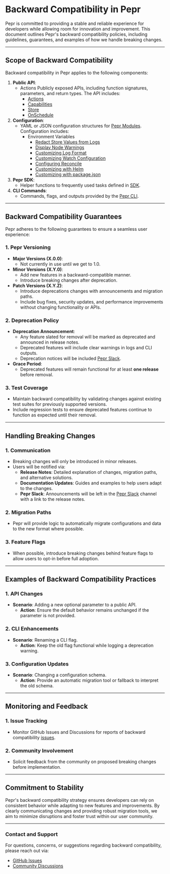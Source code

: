 # Backward Compatibility in Pepr

Pepr is committed to providing a stable and reliable experience for developers while allowing room for innovation and improvement. This document outlines Pepr's backward compatibility policies, including guidelines, guarantees, and examples of how we handle breaking changes.

---

## Scope of Backward Compatibility

Backward compatibility in Pepr applies to the following components:

1. **Public API**:
   - Actions Publicly exposed APIs, including function signatures, parameters, and return types. The API includes:
     - [Actions](https://docs.pepr.dev/main/user-guide/actions/)
     - [Capabilities](https://docs.pepr.dev/main/user-guide/capabilities/)
     - [Store](https://docs.pepr.dev/main/user-guide/store/)
     - [OnSchedule](https://docs.pepr.dev/main/user-guide/onschedule/)
1. **Configuration**:
   - YAML or JSON configuration structures for [Pepr Modules](https://docs.pepr.dev/main/user-guide/pepr-modules/). Configuration includes:
     - Environment Variables
       - [Redact Store Values from Logs](https://docs.pepr.dev/main/user-guide/customization/#redact-store-values-from-logs)
       - [Display Node Warnings](https://docs.pepr.dev/main/user-guide/customization/#display-node-warnings)
       - [Customizing Log Format](https://docs.pepr.dev/main/user-guide/customization/#customizing-log-format)
       - [Customizing Watch Configuration](https://docs.pepr.dev/main/user-guide/customization/#customizing-watch-configuration)
       - [Configuring Reconcile](https://docs.pepr.dev/main/user-guide/customization/#configuring-reconcile)
       - [Customizing with Helm](https://docs.pepr.dev/main/user-guide/customization/#customizing-with-helm)
       - [Customizing with package.json](https://docs.pepr.dev/main/user-guide/customization/#customizing-with-packagejson)
1. **Pepr SDK**:
   - Helper functions to frequently used tasks defined in [SDK](https://docs.pepr.dev/main/user-guide/sdk/).
1. **CLI Commands**:
   - Commands, flags, and outputs provided by the [Pepr CLI](https://docs.pepr.dev/main/user-guide/pepr-cli/).

---

## Backward Compatibility Guarantees

Pepr adheres to the following guarantees to ensure a seamless user experience:

### 1. Pepr Versioning

- **Major Versions (X.0.0)**:
  - Not currently in use until we get to 1.0.
- **Minor Versions (X.Y.0)**:
  - Add new features in a backward-compatible manner.
  - Introduce breaking changes after deprecation.
- **Patch Versions (X.Y.Z)**:
  - Introduce deprecations changes with announcements and migration paths.
  - Include bug fixes, security updates, and performance improvements without changing functionality or APIs.

### 2. Deprecation Policy

- **Deprecation Announcement**:
  - Any feature slated for removal will be marked as deprecated and announced in release notes.
  - Deprecated features will include clear warnings in logs and CLI outputs.
  - Deprecation notices will be included [Pepr Slack](https://kubernetes.slack.com/archives/c06dgh40ucb).
- **Grace Period**:
  - Deprecated features will remain functional for at least **one release** before removal.

### 3. Test Coverage

- Maintain backward compatibility by validating changes against existing test suites for previously supported versions.
- Include regression tests to ensure deprecated features continue to function as expected until their removal.

---

## Handling Breaking Changes

### 1. Communication

- Breaking changes will only be introduced in minor releases.
- Users will be notified via:
  - **Release Notes**: Detailed explanation of changes, migration paths, and alternative solutions.
  - **Documentation Updates**: Guides and examples to help users adapt to the changes.
  - **Pepr Slack**: Announcements will be left in the [Pepr Slack](https://kubernetes.slack.com/archives/c06dgh40ucb) channel with a link to the release notes.

### 2. Migration Paths

- Pepr will provide logic to automatically migrate configurations and data to the new format where possible.

### 3. Feature Flags

- When possible, introduce breaking changes behind feature flags to allow users to opt-in before full adoption.

---

## Examples of Backward Compatibility Practices

### 1. API Changes

- **Scenario**: Adding a new optional parameter to a public API.
  - **Action**: Ensure the default behavior remains unchanged if the parameter is not provided.

### 2. CLI Enhancements

- **Scenario**: Renaming a CLI flag.
  - **Action**: Keep the old flag functional while logging a deprecation warning.

### 3. Configuration Updates

- **Scenario**: Changing a configuration schema.
  - **Action**: Provide an automatic migration tool or fallback to interpret the old schema.

---

## Monitoring and Feedback

### 1. Issue Tracking

- Monitor GitHub Issues and Discussions for reports of backward compatibility [issues](https://github.com/defenseunicorns/pepr/issues).

### 2. Community Involvement

- Solicit feedback from the community on proposed breaking changes before implementation.

---

## Commitment to Stability

Pepr's backward compatibility strategy ensures developers can rely on consistent behavior while adapting to new features and improvements. By clearly communicating changes and providing robust migration tools, we aim to minimize disruptions and foster trust within our user community.

---

### Contact and Support

For questions, concerns, or suggestions regarding backward compatibility, please reach out via:

- [GitHub Issues](https://github.com/defenseunicorns/pepr/issues)
- [Community Discussions](https://github.com/defenseunicorns/pepr/discussions)
